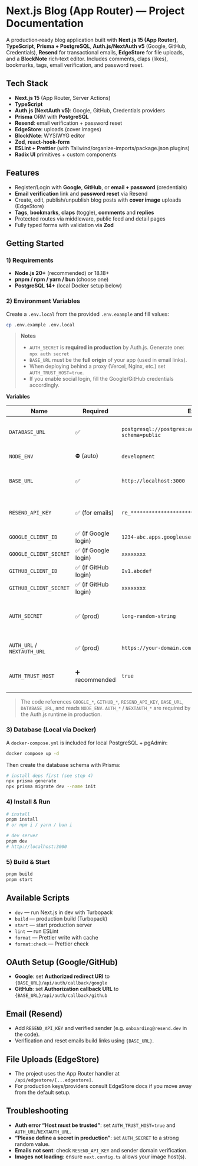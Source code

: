 # Next.js Blog (App Router) — Project Documentation

A production‑ready blog application built with **Next.js 15 (App Router)**, **TypeScript**, **Prisma + PostgreSQL**, **Auth.js/NextAuth v5** (Google, GitHub, Credentials), **Resend** for transactional emails, **EdgeStore** for file uploads, and a **BlockNote** rich‑text editor. Includes comments, claps (likes), bookmarks, tags, email verification, and password reset.

## Tech Stack

- **Next.js 15** (App Router, Server Actions)
- **TypeScript**
- **Auth.js (NextAuth v5)**: Google, GitHub, Credentials providers
- **Prisma** ORM with **PostgreSQL**
- **Resend**: email verification + password reset
- **EdgeStore**: uploads (cover images)
- **BlockNote**: WYSIWYG editor
- **Zod**, **react-hook-form**
- **ESLint + Prettier** (with Tailwind/organize-imports/package.json plugins)
- **Radix UI** primitives + custom components

## Features

- Register/Login with **Google**, **GitHub**, or **email + password** (credentials)
- **Email verification** link and **password reset** via Resend
- Create, edit, publish/unpublish blog posts with **cover image** uploads (EdgeStore)
- **Tags**, **bookmarks**, **claps** (toggle), **comments** and **replies**
- Protected routes via middleware, public feed and detail pages
- Fully typed forms with validation via **Zod**


## Getting Started

### 1) Requirements

- **Node.js 20+** (recommended) or 18.18+
- **pnpm / npm / yarn / bun** (choose one)
- **PostgreSQL 14+** (local Docker setup below)

### 2) Environment Variables

Create a `.env.local` from the provided `.env.example` and fill values:

```bash
cp .env.example .env.local
```

> **Notes**
> - `AUTH_SECRET` is **required in production** by Auth.js. Generate one: `npx auth secret`
> - `BASE_URL` must be the **full origin** of your app (used in email links).
> - When deploying behind a proxy (Vercel, Nginx, etc.) set `AUTH_TRUST_HOST=true`.
> - If you enable social login, fill the Google/GitHub credentials accordingly.

**Variables**

| Name | Required | Example | Description |
| --- | --- | --- | --- |
| `DATABASE_URL` | ✅ | `postgresql://postgres:admin@localhost:5432/postgres?schema=public` | Prisma PostgreSQL connection string. |
| `NODE_ENV` | ⛔ (auto) | `development` | Node environment. |
| `BASE_URL` | ✅ | `http://localhost:3000` | Your app public base URL used in email links. |
| `RESEND_API_KEY` | ✅ (for emails) | `re_************************` | Resend API key to send verification & reset emails. |
| `GOOGLE_CLIENT_ID` | ✅ (if Google login) | `1234-abc.apps.googleusercontent.com` | Google OAuth client ID. |
| `GOOGLE_CLIENT_SECRET` | ✅ (if Google login) | `xxxxxxxx` | Google OAuth client secret. |
| `GITHUB_CLIENT_ID` | ✅ (if GitHub login) | `Iv1.abcdef` | GitHub OAuth client ID. |
| `GITHUB_CLIENT_SECRET` | ✅ (if GitHub login) | `xxxxxxxx` | GitHub OAuth client secret. |
| `AUTH_SECRET` | ✅ (prod) | `long-random-string` | Secret for Auth.js cookies/tokens (prod required). |
| `AUTH_URL` / `NEXTAUTH_URL` | ✅ (prod) | `https://your-domain.com` | Canonical URL for auth callbacks. |
| `AUTH_TRUST_HOST` | ➕ recommended | `true` | Trust proxy headers when app is behind a proxy/CDN. |

> The code references `GOOGLE_*`, `GITHUB_*`, `RESEND_API_KEY`, `BASE_URL`, `DATABASE_URL`, and reads `NODE_ENV`. `AUTH_*` / `NEXTAUTH_*` are required by the Auth.js runtime in production.

### 3) Database (Local via Docker)

A `docker-compose.yml` is included for local PostgreSQL + pgAdmin:

```bash
docker compose up -d
```

Then create the database schema with Prisma:

```bash
# install deps first (see step 4)
npx prisma generate
npx prisma migrate dev --name init
```

### 4) Install & Run

```bash
# install
pnpm install
# or npm i / yarn / bun i

# dev server
pnpm dev
# http://localhost:3000
```

### 5) Build & Start

```bash
pnpm build
pnpm start
```

## Available Scripts

- `dev` — run Next.js in dev with Turbopack
- `build` — production build (Turbopack)
- `start` — start production server
- `lint` — run ESLint
- `format` — Prettier write with cache
- `format:check` — Prettier check


## OAuth Setup (Google/GitHub)

- **Google**: set **Authorized redirect URI** to `{BASE_URL}/api/auth/callback/google`
- **GitHub**: set **Authorization callback URL** to `{BASE_URL}/api/auth/callback/github`

## Email (Resend)

- Add `RESEND_API_KEY` and verified sender (e.g. `onboarding@resend.dev` in the code).
- Verification and reset emails build links using `{BASE_URL}`.

## File Uploads (EdgeStore)

- The project uses the App Router handler at `/api/edgestore/[...edgestore]`.
- For production keys/providers consult EdgeStore docs if you move away from the default setup.

## Troubleshooting

- **Auth error “Host must be trusted”**: set `AUTH_TRUST_HOST=true` and `AUTH_URL`/`NEXTAUTH_URL`.
- **“Please define a secret in production”**: set `AUTH_SECRET` to a strong random value.
- **Emails not sent**: check `RESEND_API_KEY` and sender domain verification.
- **Images not loading**: ensure `next.config.ts` allows your image host(s).
